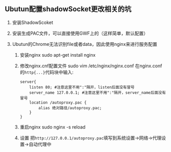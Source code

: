 ## Ubutun配置shadowSocket更改相关的坑

1. 安装ShadowScoket

2. 安装生成PAC文件，可以直接使用GWF上的（这样简单，默认配置）

3. Ubutun的Chrome无法识别file或者data，因此使用nginx来进行服务配置

   1. 安装nginx
      sudo apt-get install nginx

   2. 修改nginx.cnf配置文件
      sudo vim /etc/nginx/nginx.conf
      在nginx.conf的`http{...}`代码块中输入:

      ```nginx
      server{
          listen 80; #注意这里不用":"隔开，listen后面没有冒号
          server_name 127.0.0.1; #注意这里不用":"隔开，server_name后面没有冒号
          location /autoproxy.pac {
              alias 绝对路径/autoproxy.pac;
          }
      }
      ```

   3. 重启nginx
      sudo nginx -s reload

   4. 设置
      把`http://127.0.0.1/autoproxy.pac`填写到系统设置->网络->代理设置->自动代理中

